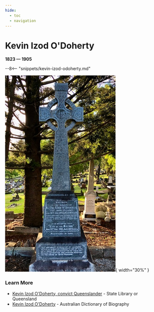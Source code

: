 ```yaml
---
hide:
  - toc
  - navigation
---
```


# Kevin Izod O'Doherty 

**1823 — 1905**

--8<-- "snippets/kevin-izod-odoherty.md"

![Kevin Izod O'Doherty](../assets/kevin-izod-odoherty-headstone.jpg){ width="30%" }

### Learn More

- [Kevin Izod O'Doherty, convict Queenslander](https://www.slq.qld.gov.au/research-collections/family-history/convict-queenslanders/kevin-izod-odoherty-convict-queenslander) - State Library or Queensland
- [Kevin Izod O'Doherty](https://adb.anu.edu.au/biography/odoherty-kevin-izod-4319) - Australian Dictionary of Biography
